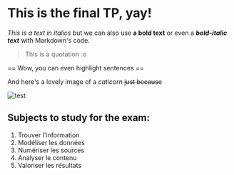 # This is the final TP, yay!

*This is a text in italics* but we can also use **a bold text** or even a ***bold-italic text*** with Markdown's code.

>This is a quotation :o

== Wow, you can even highlight sentences ==

And here's a lovely image of a *caticorn* ~~just because~~

![test](https://imagesvc.timeincapp.com/v3/mm/image?url=https%3A%2F%2Fimages.hellogiggles.com%2Fuploads%2F2015%2F12%2F11083247%2Fcat.jpg&w=700&q=85)

## Subjects to study for the exam:

1. Trouver l'information
2. Modéliser les données
3. Numériser les sources
4. Analyser le contenu
5. Valoriser les résultats
